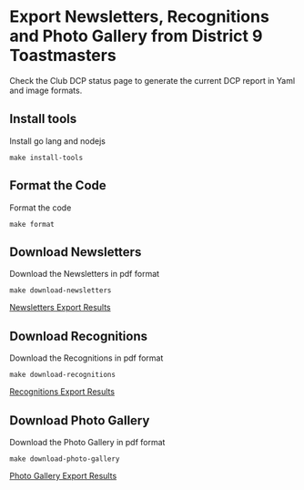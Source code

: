 # Export Newsletters, Recognitions and Photo Gallery from District 9 Toastmasters
Check the Club DCP status page to generate the current DCP report in Yaml and image formats.

## Install tools
Install go lang and nodejs

`make install-tools`

## Format the Code
Format the code

`make format`

## Download Newsletters
Download the Newsletters in pdf format

`make download-newsletters`

[Newsletters Export Results](./reports/newsletters/export_results.csv)

## Download Recognitions
Download the Recognitions in pdf format

`make download-recognitions`

[Recognitions Export Results](./reports/recognitions/export_results.csv)

## Download Photo Gallery
Download the Photo Gallery in pdf format

`make download-photo-gallery`

[Photo Gallery Export Results](./reports/photo-gallery/export_results.csv)